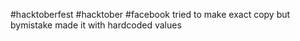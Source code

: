 #hacktoberfest
#hacktober
#facebook
tried to make exact copy but bymistake made it with hardcoded values
